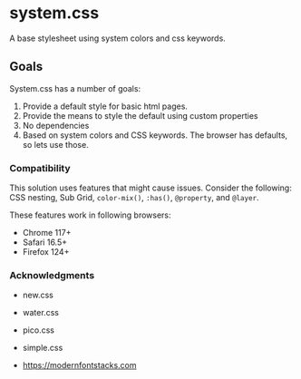 # system.css
A base stylesheet using system colors and css keywords.

## Goals
System.css has a number of goals:
1. Provide a default style for basic html pages. 
2. Provide the means to style the default using custom properties
3. No dependencies
4. Based on system colors and CSS keywords. The browser has defaults, so lets use those.


### Compatibility

This solution uses features that might cause issues. Consider the following:  
CSS nesting, Sub Grid, `color-mix()`, `:has()`, `@property`, and `@layer`. 

These features work in following browsers:
- Chrome 117+
- Safari 16.5+
- Firefox 124+

### Acknowledgments

- new.css
- water.css
- pico.css
- simple.css

- https://modernfontstacks.com
